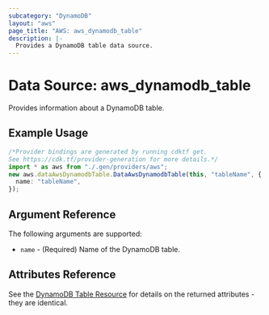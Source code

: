 ```yaml
---
subcategory: "DynamoDB"
layout: "aws"
page_title: "AWS: aws_dynamodb_table"
description: |-
  Provides a DynamoDB table data source.
---
```


# Data Source: aws\_dynamodb\_table

Provides information about a DynamoDB table.

## Example Usage

```typescript
/*Provider bindings are generated by running cdktf get.
See https://cdk.tf/provider-generation for more details.*/
import * as aws from "./.gen/providers/aws";
new aws.dataAwsDynamodbTable.DataAwsDynamodbTable(this, "tableName", {
  name: "tableName",
});

```

## Argument Reference

The following arguments are supported:

* `name` - (Required) Name of the DynamoDB table.

## Attributes Reference

See the [DynamoDB Table Resource](/docs/providers/aws/r/dynamodb_table.html) for details on the
returned attributes - they are identical.
